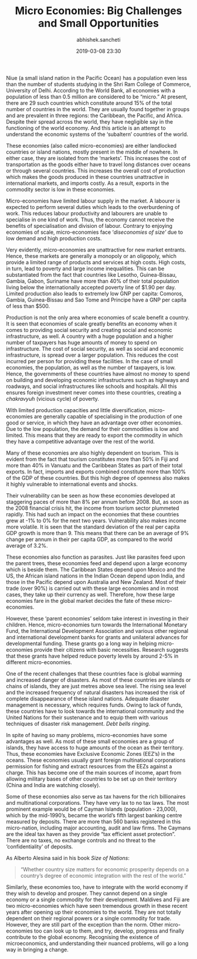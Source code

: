 ﻿---
layout: post
current: post
navigation: True
class: post-template

title: "Micro Economies: Big Challenges and Small Opportunities"
author: abhishek.sancheti
cover: assets/images/beach-mauritius.jpg
tags: economics headline
date: 2019-03-08 23:30
link: https://upload.wikimedia.org/wikipedia/commons/thumb/6/63/La-preneuse-beach-mauritius.jpg/1024px-La-preneuse-beach-mauritius.jpg
---
Niue (a small island nation in the Pacific Ocean) has a population even less
than the number of students studying in the Shri Ram College of Commerce,
University of Delhi. According to the World Bank, all economies with a
population of less than 0.5 million are considered to be “micro.” At present,
there are 29 such countries which constitute around 15% of the total number of
countries in the world. They are usually found together in groups and are
prevalent in three regions: the Caribbean, the Pacific, and Africa. Despite
their spread across the world, they have negligible say in the functioning of
the world economy. And this article is an attempt to understand the economic
systems of the ‘subaltern’ countries of the world.

These economies (also called micro-economies) are either landlocked countries or
island nations, mostly present in the middle of nowhere. In either case, they
are isolated from the ‘markets’. This increases the cost of transportation as
the goods either have to travel long distances over oceans or through several
countries. This increases the overall cost of production which makes the goods
produced in these countries unattractive in international markets, and imports
costly. As a result, exports in the commodity sector is low in these economies.

Micro-economies have limited labour supply in the market. A labourer is expected
to perform several duties which leads to the overburdening of work. This reduces
labour productivity and labourers are unable to specialise in one kind of work.
Thus, the economy cannot receive the benefits of specialisation and division of
labour. Contrary to enjoying economies of scale, micro-economies face
‘*diseconomies of size’* due to low demand and high production costs.

Very evidently, micro-economies are unattractive for new market entrants. Hence,
these markets are generally a monopoly or an oligopoly, which provide a limited
range of products and services at high costs. High costs, in turn, lead to
poverty and large income inequalities. This can be substantiated from the fact
that countries like Lesotho, Guinea-Bissau, Gambia, Gabon, Suriname have more
than 40% of their total population living below the internationally accepted
poverty line of \$1.90 per day. Limited production also leads to extremely low
GNP per capita: Comoros, Gambia, Guinea-Bissau and Sao Tome and Principe have a
GNP per capita of less than \$500.

Production is not the only area where economies of scale benefit a country. It
is seen that economies of scale greatly benefits an economy when it comes to
providing social security and creating social and economic infrastructure, as
well. A country with a huge population and a higher number of taxpayers has huge
amounts of money to spend on infrastructure. The cost of social security, as
well as social and economic infrastructure, is spread over a larger population.
This reduces the cost incurred per person for providing these facilities. In the
case of small economies, the population, as well as the number of taxpayers, is
low. Hence, the governments of these countries have almost no money to spend on
building and developing economic infrastructures such as highways and roadways,
and social infrastructures like schools and hospitals. All this ensures foreign
investment never comes into these countries, creating a *chakravyuh* (vicious cycle) of poverty.

With limited production capacities and little diversification, micro-economies
are generally capable of specialising in the production of one good or service,
in which they have an advantage over other economies. Due to the low population,
the demand for their commodities is low and limited. This means that they are
ready to export the commodity in which they have a competitive advantage over
the rest of the world.

Many of these economies are also highly dependent on tourism. This is evident
from the fact that tourism constitutes more than 50% in Fiji and more than 40%
in Vanuatu and the Caribbean States as part of their total exports. In fact,
imports and exports combined constitute more than 100% of the GDP of these
countries. But this high degree of openness also makes it highly vulnerable to
international events and shocks.

Their vulnerability can be seen as how these economies developed at staggering
paces of more than 8% per annum before 2008. But, as soon as the 2008 financial
crisis hit, the income from tourism sector plummeted rapidly. This had such an
impact on the economies that these countries grew at -1% to 0% for the next two
years. Vulnerability also makes income more volatile. It is seen that the
standard deviation of the real per capita GDP growth is more than 9. This means
that there can be an average of 9% change per annum in their per capita GDP, as
compared to the world average of 3.2%.

These economies also function as parasites. Just like parasites feed upon the
parent trees, these economies feed and depend upon a large economy which is
beside them. The Caribbean States depend upon Mexico and the US, the African
island nations in the Indian Ocean depend upon India, and those in the Pacific
depend upon Australia and New Zealand. Most of their trade (over 90%) is carried
out with these large economies and in most cases, they take up their currency as
well. Therefore, how these large economies fare in the global market decides the
fate of these micro-economies.

However, these ‘parent economies’ seldom take interest in investing in their
children. Hence, micro-economies turn towards the International Monetary Fund,
the International Development Association and various other regional and
international development banks for grants and unilateral advances for
developmental funding. These grants go a long way in helping micro-economies
provide their citizens with basic necessities. Research suggests that these
grants have helped reduce poverty levels by around 2-5% in different
micro-economies.

One of the recent challenges that these countries face is global warming and
increased danger of disasters. As most of these countries are islands or chains
of islands, they are just metres above sea level. The rising sea level and
the increased frequency of natural disasters has increased the risk of complete
disappearance of these island nations. Adequate disaster management is
necessary, which requires funds. Owing to lack of funds, these countries have to
look towards the international community and the United Nations for their
sustenance and to equip them with various techniques of disaster risk
management. *Debt bells ringing*.

In spite of having so many problems, micro-economies have some advantages as
well. As most of these small economies are a group of islands, they have access
to huge amounts of the ocean as their territory. Thus, these economies have
Exclusive Economic Zones (EEZ’s) in the oceans. These economies usually grant
foreign multinational corporations permission for fishing and extract resources
from the EEZs against a charge. This has become one of the main sources of
income, apart from allowing military bases of other countries to be set up on
their territory (China and India are watching closely).

Some of these economies also serve as tax havens for the rich billionaires and
multinational corporations. They have very lax to no tax laws. The most
prominent example would be of Cayman Islands (population - 23,000), which by the
mid-1990’s, became the world’s fifth largest banking centre measured by
deposits. There are more than 560 banks registered in this micro-nation,
including major accounting, audit and law firms. The Caymans are the ideal tax
haven as they provide “tax efficient asset protection”. There are no taxes, no
exchange controls and no threat to the ‘confidentiality’ of deposits.

As Alberto Alesina said in his book *Size of Nations*:

<blockquote>
“Whether country size matters for economic prosperity depends on a country’s
degree of economic integration with the rest of the world.”
</blockquote>

Similarly, these economies too, have to integrate with the world economy if they
wish to develop and prosper. They cannot depend on a single economy or a single
commodity for their development. Maldives and Fiji are two micro-economies which
have seen tremendous growth in these recent years after opening up their
economies to the world. They are not totally dependent on their regional powers
or a single commodity for trade. However, they are still part of the exception
than the norm. Other micro-economies too can look up to them, and try, develop,
progress and finally contribute to the global economy. Recognising the existence
of microeconomics, and understanding their nuanced problems, will go a long way
in bringing a change.
